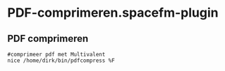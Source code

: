 # PDF-comprimeren.spacefm-plugin
## PDF comprimeren
    
    #comprimeer pdf met Multivalent
    nice /home/dirk/bin/pdfcompress %F
